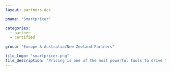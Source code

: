 ```yaml
---
layout: partners-doc

pname: "Smartpricer"

categories: 
  - partner
  - certified
  
group: "Europe & Australia/New Zeeland Partners"

tile_logo: "smartpricer.png"
tile_description: "Pricing is one of the most powerful tools to drive ticket sales and increase revenue. Smart Pricer uses innovative data science techniques to understand demand and optimize prices and offers consulting, analytics and dynamic pricing software to event industry clients."
---
```

